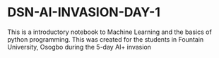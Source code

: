 # DSN-AI-INVASION-DAY-1
This is a introductory notebook to Machine Learning and the basics of python programming. This was created for the students in Fountain University, Osogbo during the 5-day AI+ invasion 
